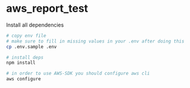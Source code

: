 # aws_report_test

Install all dependencies 

```sh
# copy env file
# make sure to fill in missing values in your .env after doing this
cp .env.sample .env

# install deps
npm install

# in order to use AWS-SDK you should configure aws cli
aws configure
```
